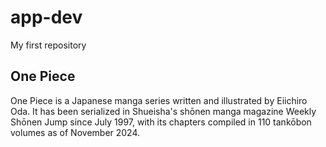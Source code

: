 # app-dev
My first repository
## One Piece
One Piece is a Japanese manga series written and illustrated by Eiichiro Oda. It has been serialized in Shueisha's shōnen manga magazine Weekly Shōnen Jump since July 1997, with its chapters compiled in 110 tankōbon volumes as of November 2024.
